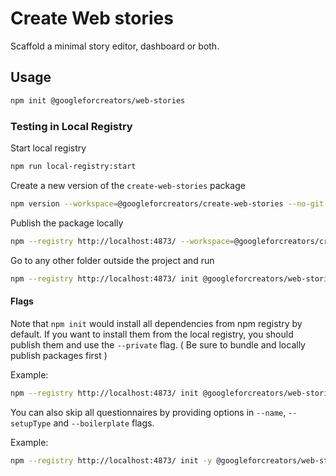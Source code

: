 # Create Web stories

Scaffold a minimal story editor, dashboard or both.

## Usage

```bash
npm init @googleforcreators/web-stories
```

### Testing in Local Registry

Start local registry

```bash
npm run local-registry:start
```

Create a new version of the `create-web-stories` package

```bash
npm version --workspace=@googleforcreators/create-web-stories --no-git-tag-version "0.1.$(date -u +%Y%m%d%H%M)"
```

Publish the package locally

```bash
npm --registry http://localhost:4873/ --workspace=@googleforcreators/create-web-stories publish
```

Go to any other folder outside the project and run

```bash
npm --registry http://localhost:4873/ init @googleforcreators/web-stories
```



#### Flags

Note that `npm init`  would install all dependencies from npm registry by default. If you want to install them from the local registry, you should  publish them and use the `--private` flag. ( Be sure to bundle and locally publish packages first )

Example:

```bash
npm --registry http://localhost:4873/ init @googleforcreators/web-stories -- --private
```



You can also skip all questionnaires by providing options in `--name`, `--setupType` and `--boilerplate` flags.

Example:

```bash
npm --registry http://localhost:4873/ init -y @googleforcreators/web-stories -- --name custom-web-stories --setupType custom --boilerplate editor
```



